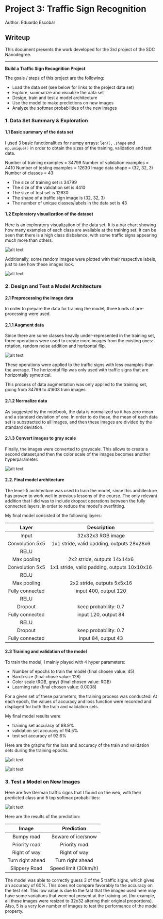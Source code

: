 # **Project 3: Traffic Sign Recognition** 
Author: Eduardo Escobar

## Writeup

This document presents the work developed for the 3rd project of the SDC Nanodegree.

---

**Build a Traffic Sign Recognition Project**

The goals / steps of this project are the following:
* Load the data set (see below for links to the project data set)
* Explore, summarize and visualize the data set
* Design, train and test a model architecture
* Use the model to make predictions on new images
* Analyze the softmax probabilities of the new images


[//]: # (Image References)

[image1]: ./media/class_distribution.jpg "Visualization"
[image2]: ./media/traffic_signs.jpg "Traffic signs"
[image3]: ./media/augmentation.jpg "Data augmentation"
[image4]: ./media/gray_col.jpg "Gray scale"
[image5]: ./media/accuracy.jpg "Accuracy"
[image6]: ./media/loss.jpg "Loss"
[image7]: ./media/new_signs.jpg "New traffic signs"

[image6]: ./new_images/1.jpg "Traffic Sign 1"
[image7]: ./new_images/2.jpg "Traffic Sign 2"
[image8]: ./new_images/3.jpg "Traffic Sign 3"
[image9]: ./new_images/4.jpg "Traffic Sign 4"
[image10]: ./new_images/5.jpg "Traffic Sign 5"


### 1. Data Set Summary & Exploration

#### 1.1 Basic summary of the data set

I used 3 basic functionalities for numpy arrays: `len()`, `.shape` and `np.unique()` in order to obtain the sizes of the training, validation and test data.

Number of training examples = 34799
Number of validation examples = 4410
Number of testing examples = 12630
Image data shape = (32, 32, 3)
Number of classes = 43

* The size of training set is 34799
* The size of the validation set is 4410
* The size of test set is 12630
* The shape of a traffic sign image is (32, 32, 3)
* The number of unique classes/labels in the data set is 43

#### 1.2 Exploratory visualization of the dataset

Here is an exploratory visualization of the data set. It is a bar chart showing how many examples of each class are available at the training set. It can be seen that there is a high class disbalance, with some traffic signs appearing much more than others.

![alt text][image1]

Additionally, some random images were plotted with their respective labels, just to see how these images look. 

![alt text][image2]

### 2. Design and Test a Model Architecture

#### 2.1 Preprocessing the image data

In order to prepare the data for training the model, three kinds of pre-processing were used.

#### 2.1.1 Augment data

Since there are some classes heavily under-represented in the training set, three operations were used to create more images from the existing ones: rotation, random noise addition and horizontal flip.

![alt text][image3]

These operations were applied to the traffic signs with less examples than the average. The horizontal flip was only used with traffic signs that are horizontally symetrical.

This process of data augmentation was only applied to the training set, going from 34799 to 41603 train images.

#### 2.1.2 Normalize data

As suggested by the notebook, the data is normalized so it has zero mean and a standard deviation of one. In order to do these, the mean of each data set is substracted to all images, and then these images are divided by the standard deviation. 

#### 2.1.3 Convert images to gray scale

Finally, the images were converted to grayscale. This allows to create a second dataset,and then the color scale of the images becomes another hyperparameter.

![alt text][image4]

#### 2.2. Final model architecture

The lenet-5 architecture was used to train the model, since this architecture has proven to work well in previous lessons of the course. The only relevant addition that I did was to include dropout operations between the fully connected layers, in order to reduce the model's overfitting.

My final model consisted of the following layers:

| Layer         		|     Description	        					| 
|:---------------------:|:---------------------------------------------:| 
| Input         		| 32x32x3 RGB image   							| 
| Convolution 5x5     	| 1x1 stride, valid padding, outputs 28x28x6 	|
| RELU					|												|
| Max pooling	      	| 2x2 stride,  outputs 14x14x6  				|
| Convolution 5x5	    | 1x1 stride, valid padding, outputs 10x10x16 	|
| RELU					|												|
| Max pooling	      	| 2x2 stride,  outputs 5x5x16   				|
| Fully connected		| input 400, output 120							|
| RELU					|												|
| Dropout				| keep probability: 0.7							|
| Fully connected		| input 120, output 84							|
| RELU					|												|
| Dropout				| keep probability: 0.7							|
|Fully connected		| input 84, output 43							|


#### 2.3 Training and validation of the model

To train the model, I mainly played with 4 hyper parameters:

* Number of epochs to train the model (final chosen value: 45)
* Barch size (final chose value: 128) 
* Color scale (RGB, gray) (final chosen value: RGB)
* Learning rate (final chosen value: 0.0008)

For a given set of these parameters, the training process was conducted. At each epoch, the values of accuracy and loss function were recorded and displayed for both the train and validation sets.

My final model results were:
* training set accuracy of 98.9%
* validation set accuracy of 94.5%
* test set accuracy of 92.6%

Here are the graphs for the loss and accuracy of the train and validation sets during the training epochs.

![alt text][image5]

![alt text][image6]


### 3. Test a Model on New Images

Here are five German traffic signs that I found on the web, with their predicted class and 5 top softmax probabilities:

![alt text][image7]


Here are the results of the prediction:

| Image			        |     Prediction	        					| 
|:---------------------:|:---------------------------------------------:| 
| Bumpy road      		| Beware of ice/snow							| 
| Priority road			| Priority road									|
| Right of way			| Right of way									|
| Turn right ahead 		| Turn right ahead      		 				|
| Slippery Road			| Speed limit (30km/h) 							|


The model was able to correctly guess 3 of the 5 traffic signs, which gives an accuracy of 60%. This does not compare favorably to the accuracy on the test set. This low value is due to the fact that the images used here may have some variations that were not present at the training set (for example, all these images were resized to 32x32 altering their original proportions). Also, 5 is a very low number of images to test the performance of the model property.

